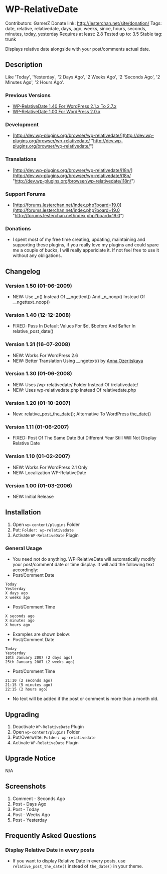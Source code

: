 # WP-RelativeDate
Contributors: GamerZ
Donate link: http://lesterchan.net/site/donation/
Tags: date, relative, relativedate, days, ago, weeks, since, hours, seconds, minutes, today, yesterday
Requires at least: 2.8
Tested up to: 3.5
Stable tag: trunk

Displays relative date alongside with your post/comments actual date.

## Description

Like 'Today', 'Yesterday', '2 Days Ago', '2 Weeks Ago', '2 'Seconds Ago', '2 Minutes Ago', '2 Hours Ago'.

### Previous Versions
* [WP-RelativeDate 1.40 For WordPress 2.1.x To 2.7.x](http://downloads.wordpress.org/plugin/wp-relativedate.1.40.zip "WP-RelativeDate 1.40 For WordPress 2.1.x To 2.7.x")
* [WP-RelativeDate 1.00 For WordPress 2.0.x](http://downloads.wordpress.org/plugin/wp-relativedate.1.00.zip "WP-RelativeDate 1.00 For WordPress 2.0.x")

### Development
* [http://dev.wp-plugins.org/browser/wp-relativedate/](http://dev.wp-plugins.org/browser/wp-relativedate/ "http://dev.wp-plugins.org/browser/wp-relativedate/")

### Translations
* [http://dev.wp-plugins.org/browser/wp-relativedate/i18n/](http://dev.wp-plugins.org/browser/wp-relativedate/i18n/ "http://dev.wp-plugins.org/browser/wp-relativedate/i18n/")

### Support Forums
* [http://forums.lesterchan.net/index.php?board=19.0](http://forums.lesterchan.net/index.php?board=19.0 "http://forums.lesterchan.net/index.php?board=19.0")

### Donations
* I spent most of my free time creating, updating, maintaining and supporting these plugins, if you really love my plugins and could spare me a couple of bucks, I will really appericiate it. If not feel free to use it without any obligations.

## Changelog

### Version 1.50 (01-06-2009)
* NEW: Use _n() Instead Of __ngettext() And _n_noop() Instead Of __ngettext_noop()

### Version 1.40 (12-12-2008)
* FIXED: Pass In Default Values For $d, $before And $after In relative_post_date()

### Version 1.31 (16-07-2008)
* NEW: Works For WordPress 2.6
* NEW: Better Translation Using __ngetext() by <a href="http://hweia.ru/" title="http://hweia.ru/">Anna Ozeritskaya</a>

### Version 1.30 (01-06-2008)
* NEW: Uses /wp-relativedate/ Folder Instead Of /relativedate/
* NEW: Uses wp-relativedate.php Instead Of relativedate.php

### Version 1.20 (01-10-2007)
* New: relative_post_the_date(); Alternative To WordPress the_date()

### Version 1.11 (01-06-2007)
* FIXED: Post Of The Same Date But Different Year Still Will Not Display Relative Date

### Version 1.10 (01-02-2007)
* NEW: Works For WordPress 2.1 Only
* NEW: Localization WP-RelativeDate

### Version 1.00 (01-03-2006)
* NEW: Initial Release

## Installation

1. Open `wp-content/plugins` Folder
2. Put: `Folder: wp-relativedate`
3. Activate `WP-RelativeDate` Plugin

### General Usage
* You need not do anything. WP-RelativeDate will automatically modify your post/comment date or time display. It will add the following text accordingly:
 * Post/Comment Date
```
Today
Yesterday
X days ago
X weeks ago
```
 * Post/Comment Time
```
X seconds ago
X minutes ago
X hours ago
```

* Examples are shown below:
 * Post/Comment Date
```
Today
Yesterday
10th January 2007 (2 days ago)
25th January 2007 (2 weeks ago)
```
 * Post/Comment Time
```
21:10 (2 seconds ago)
21:15 (5 minutes ago)
22:15 (2 hours ago)
```

* No text will be added if the post or comment is more than a month old.

## Upgrading

1. Deactivate `WP-RelativeDate` Plugin
2. Open `wp-content/plugins` Folder
3. Put/Overwrite: `Folder: wp-relativedate`
4. Activate `WP-RelativeDate` Plugin

## Upgrade Notice

N/A

## Screenshots

1. Comment - Seconds Ago
2. Post - Days Ago
3. Post - Today
4. Post - Weeks Ago
5. Post - Yesterday

## Frequently Asked Questions

### Display Relative Date in every posts
* If you want to display Relative Date in every posts, use `relative_post_the_date()` instead of `the_date()` in your theme.